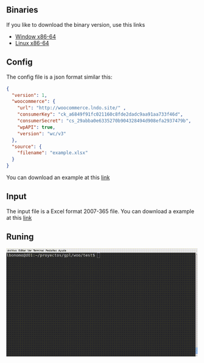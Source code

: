 ## Binaries

If you like to download the binary version, use this links

 - [Window x86-64](https://github.com/lbonomo/woo/releases/download/v0.1.0/woo.exe)
 - [Linux x86-64](https://github.com/lbonomo/woo/releases/download/v0.1.0/woo)

## Config
The config file is a json format similar this:

```json
{
  "version": 1,
  "woocommerce": {
    "url": "http://woocommerce.lndo.site/" ,
    "consumerKey": "ck_a6849f91fc021160c8fde2dadc9aa91aa733f46d",
    "consumerSecret": "cs_29abba0e6335270b904328494d908efa2937479b",
    "wpAPI": true,
    "version": "wc/v3"
  },
  "source": {
    "filename": "example.xlsx"
  }
}
```
You can download an example at this [link](https://github.com/lbonomo/woo/blob/master/config.json.example?raw=true)

## Input
The input file is a Excel format 2007-365 file. You can download a example at this [link](https://github.com/lbonomo/woo/blob/master/example.xlsx?raw=true)

## Runing
<!-- ffmpeg -i woo.mp4 -vf "fps=15,scale=800:-1:flags=lanczos" woo.gif -->
![Watch the video](./woo.gif)

